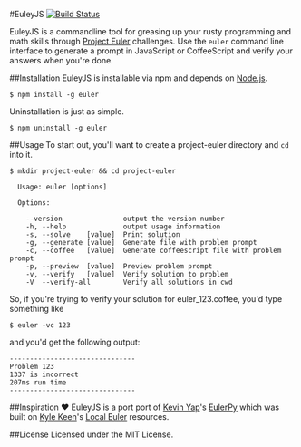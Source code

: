 #EuleyJS     [![Build Status](https://travis-ci.org/KatzInHatz/EulerJS.svg?branch=master)](https://travis-ci.org/KatzInHatz/EulerJS)

EuleyJS is a commandline tool for greasing up your rusty programming and math skills through [Project Euler](http://projecteuler.net/) challenges. Use the `euler` command line interface to generate a prompt in JavaScript or CoffeeScript and verify your answers when you're done.

##Installation
EuleyJS is installable via npm and depends on [Node.js](http://nodejs.org/).
```
$ npm install -g euler
```

Uninstallation is just as simple.
```
$ npm uninstall -g euler
```

##Usage
To start out, you'll want to create a project-euler directory and `cd` into it.
```
$ mkdir project-euler && cd project-euler
```

```
  Usage: euler [options]

  Options:

    --version               output the version number
    -h, --help              output usage information
    -s, --solve    [value]  Print solution
    -g, --generate [value]  Generate file with problem prompt
    -c, --coffee   [value]  Generate coffeescript file with problem prompt
    -p, --preview  [value]  Preview problem prompt
    -v, --verify   [value]  Verify solution to problem
    -V  --verify-all        Verify all solutions in cwd
```

So, if you're trying to verify your solution for euler_123.coffee, you'd type something like
```
$ euler -vc 123
```
and you'd get the following output:
```
-------------------------------
Problem 123
1337 is incorrect
207ms run time
-------------------------------
```

##Inspiration :heart:
EuleyJS is a port port of [Kevin Yap](http://kevinyap.ca/)'s [EulerPy](https://github.com/iKevinY/EulerPy) which was built on [Kyle Keen](http://kmkeen.com/)'s [Local Euler](http://kmkeen.com/local-euler/) resources.

##License
Licensed under the MIT License.
